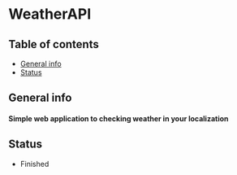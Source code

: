 # WeatherAPI

## Table of contents
* [General info](#general-info)
* [Status](#status)

## General info
#### Simple web application to checking weather in your localization

## Status
- Finished
